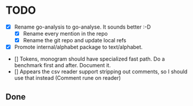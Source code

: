 # TODO

-   [x] Rename go-analysis to go-analyse. It sounds better :-D
    -   [x] Rename every mention in the repo
    -   [x] Rename the git repo and update local refs
-   [x] Promote internal/alphabet package to text/alphabet.
-   [] Tokens, monogram should have specialized fast path. Do a benchmark first and after. Document it.
-   [] Appears the csv reader support stripping out comments, so I should use that instead (Comment rune on reader)

## Done
